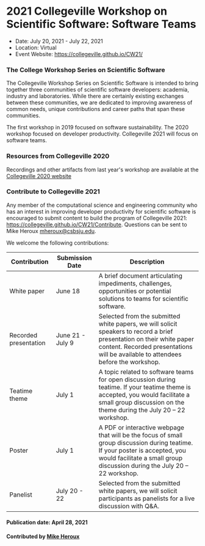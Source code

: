 # 2021 Collegeville Workshop on Scientific Software: Software Teams
- Date: July 20, 2021 - July 22, 2021
- Location: Virtual
- Event Website: https://collegeville.github.io/CW21/

### The College Workshop Series on Scientific Software

The Collegeville Workshop Series on Scientific Software is intended to bring together three communities of scientific software developers: academia, industry and laboratories.  While there are certainly existing exchanges between these communities, we are dedicated to improving awareness of common needs, unique contributions and career paths that span these communities.

The first workshop in 2019 focused on software sustainability.  The 2020 workshop focused on developer productivity.  Collegeville 2021 will focus on software teams.

### Resources from Collegeville 2020

Recordings and other artifacts from last year's workshop are available at the [Collegeville 2020 website](https://collegeville.github.io/CW20/WorkshopResources/Recordings/RecordingList.html)

### Contribute to Collegeville 2021

Any member of the computational science and engineering community who has an interest in improving developer productivity for scientific software is encouraged to submit content to build the program of Collegeville 2021: https://collegeville.github.io/CW21/Contribute.  Questions can be sent to Mike Heroux <mheroux@csbsju.edu>.

We welcome the following contributions:

| Contribution| Submission Date | Description                                |
|-------------|-----------------|--------------------------------------------|
| White paper | June 18 | A brief document articulating impediments, challenges, opportunities or potential solutions to teams for scientific software. |
| Recorded presentation | June 21 - July 9 | Selected from the submitted white papers, we will solicit speakers to record a brief presentation on their white paper content.  Recorded presentations will be available to attendees before the workshop. |
| Teatime theme | July 1 |A topic related to software teams for open discussion during teatime. If your teatime theme is accepted, you would facilitate a small group discussion on the theme during the July 20 – 22 workshop. |
| Poster      |July 1  |A PDF or interactive webpage that will be the focus of small group discussion during teatime. If your poster is accepted, you would facilitate a small group discussion during the July 20 – 22 workshop.   |
Panelist |  July 20 - 22 | Selected from the submitted white papers, we will solicit participants as panelists for a live discussion with Q&A.  |


#### Publication date: April 28, 2021
#### Contributed by [Mike Heroux](https://github.com/maherou "Mike Heroux GitHub Profile")

<!---
Publish: yes
Categories: development, collaboration
Topics: software engineering, conferences and workshops
Tags: conference
Level: 2
Prerequisites: default
Aggregate: none
--->